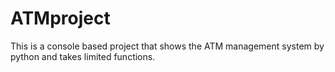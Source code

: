 # ATMproject
This is a console based project that shows the ATM management system by python and takes limited functions.
